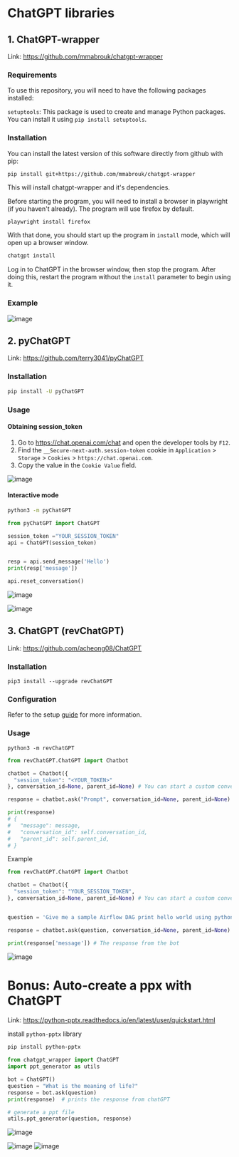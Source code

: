 # ChatGPT libraries

## 1. ChatGPT-wrapper

Link: https://github.com/mmabrouk/chatgpt-wrapper

### Requirements

To use this repository, you will need to have the following packages installed:

`setuptools`: This package is used to create and manage Python packages.
You can install it using `pip install setuptools`.

### Installation

You can install the latest version of this software directly from github with pip:

```bash
pip install git+https://github.com/mmabrouk/chatgpt-wrapper
```

This will install chatgpt-wrapper and it's dependencies.

Before starting the program, you will need to install a browser in playwright (if you haven't already).  The program will use firefox by default.

```
playwright install firefox
```

With that done, you should start up the program in `install` mode, which will open up a browser window.

```bash
chatgpt install
```

Log in to ChatGPT in the browser window, then stop the program.  After doing this, restart the program without the `install` parameter to begin using it.

### Example
![image](https://user-images.githubusercontent.com/28991527/211235794-28b4f850-1c6b-4f7d-b503-f2e32ab3649b.png)



## 2. pyChatGPT

Link: https://github.com/terry3041/pyChatGPT

### Installation

```bash
pip install -U pyChatGPT
```

### Usage

#### Obtaining session_token

1. Go to https://chat.openai.com/chat and open the developer tools by `F12`.
2. Find the `__Secure-next-auth.session-token` cookie in `Application` > `Storage` > `Cookies` > `https://chat.openai.com`.
3. Copy the value in the `Cookie Value` field.

![image](https://user-images.githubusercontent.com/19218518/206170122-61fbe94f-4b0c-4782-a344-e26ac0d4e2a7.png)

#### Interactive mode

```bash
python3 -m pyChatGPT
```

```python
from pyChatGPT import ChatGPT

session_token ="YOUR_SESSION_TOKEN"
api = ChatGPT(session_token)


resp = api.send_message('Hello')
print(resp['message'])

api.reset_conversation()
```
![image](https://user-images.githubusercontent.com/28991527/211236235-2be9425b-69a6-42a3-b747-f8889bb68a02.png)

![image](https://user-images.githubusercontent.com/28991527/211236259-ae212c8e-c890-4e2e-b4e7-d8b34e0334e1.png)


## 3. ChatGPT (revChatGPT)

Link: https://github.com/acheong08/ChatGPT


### Installation

`pip3 install --upgrade revChatGPT`

### Configuration

Refer to the setup [guide](https://github.com/acheong08/ChatGPT/wiki/Setup) for more information.

### Usage

`python3 -m revChatGPT`

```python
from revChatGPT.ChatGPT import Chatbot

chatbot = Chatbot({
  "session_token": "<YOUR_TOKEN>"
}, conversation_id=None, parent_id=None) # You can start a custom conversation

response = chatbot.ask("Prompt", conversation_id=None, parent_id=None) # You can specify custom conversation and parent ids. Otherwise it uses the saved conversation (yes. conversations are automatically saved)

print(response)
# {
#   "message": message,
#   "conversation_id": self.conversation_id,
#   "parent_id": self.parent_id,
# }
```


Example

```python
from revChatGPT.ChatGPT import Chatbot

chatbot = Chatbot({
  "session_token": "YOUR_SESSION_TOKEN",
}, conversation_id=None, parent_id=None) # You can start a custom conversation


question = 'Give me a sample Airflow DAG print hello world using python operator.' # The question to ask the bot

response = chatbot.ask(question, conversation_id=None, parent_id=None) # You can specify custom conversation and parent ids. Otherwise it uses the saved conversation (yes. conversations are automatically saved)

print(response['message']) # The response from the bot
```

![image](https://user-images.githubusercontent.com/28991527/211236623-22f82a2c-49eb-4036-b6d0-7eb6c885438c.png)


# Bonus: Auto-create a ppx with ChatGPT

Link: https://python-pptx.readthedocs.io/en/latest/user/quickstart.html

install `python-pptx` library

```bash
pip install python-pptx
```


```python
from chatgpt_wrapper import ChatGPT
import ppt_generator as utils

bot = ChatGPT()
question = "What is the meaning of life?"
response = bot.ask(question)
print(response)  # prints the response from chatGPT

# generate a ppt file
utils.ppt_generator(question, response)
```
![image](https://user-images.githubusercontent.com/28991527/211243884-73aa7a05-4ae8-43e8-8805-53c8baff317c.png)

![image](https://user-images.githubusercontent.com/28991527/211244053-2d5c52ba-9c18-4f2e-9df8-b36c615950ad.png)
![image](https://user-images.githubusercontent.com/28991527/211244071-4355bcc0-8a0f-4736-b0ab-7757d7d47dd5.png)

